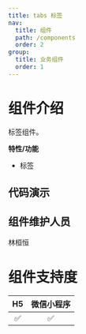 ```yaml
---
title: tabs 标签
nav:
  title: 组件
  path: /components
  order: 2
group:
  title: 业务组件
  order: 1
---
```


# 组件介绍

标签组件。 <br>

**特性/功能**

- 标签

## 代码演示

<code src="./demo/index.tsx"></code>

<API src="./index.tsx"></API>

## 组件维护人员

林桓恒

# 组件支持度

| H5  | 微信小程序 |
| :-: | :--------: |
| ✅  |     ✅     |
